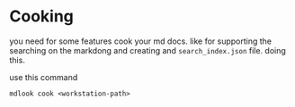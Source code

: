 # Cooking

you need for some features cook your md docs. like for supporting the searching on the markdong
and creating and `search_index.json` file. doing this.

use this command

```batch
mdlook cook <workstation-path>
```
